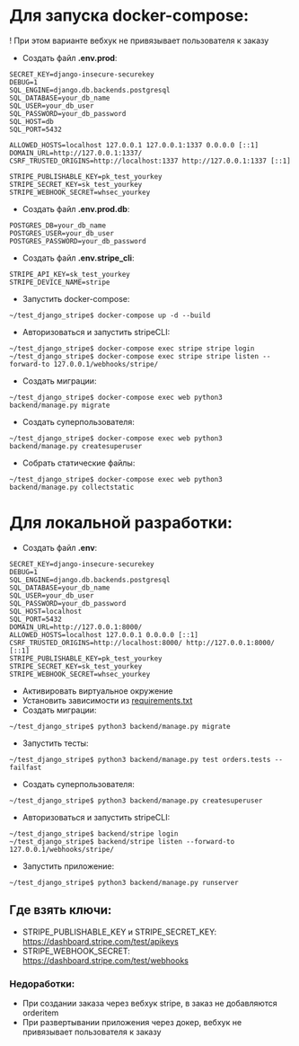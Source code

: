 # Для запуска docker-compose:
! При этом варианте вебхук не привязывает пользователя к заказу
* Создать файл **.env.prod**:
```
SECRET_KEY=django-insecure-securekey
DEBUG=1
SQL_ENGINE=django.db.backends.postgresql
SQL_DATABASE=your_db_name
SQL_USER=your_db_user
SQL_PASSWORD=your_db_password
SQL_HOST=db
SQL_PORT=5432

ALLOWED_HOSTS=localhost 127.0.0.1 127.0.0.1:1337 0.0.0.0 [::1]
DOMAIN_URL=http://127.0.0.1:1337/
CSRF_TRUSTED_ORIGINS=http://localhost:1337 http://127.0.0.1:1337 [::1]

STRIPE_PUBLISHABLE_KEY=pk_test_yourkey
STRIPE_SECRET_KEY=sk_test_yourkey
STRIPE_WEBHOOK_SECRET=whsec_yourkey
```
* Создать файл **.env.prod.db**:
```
POSTGRES_DB=your_db_name
POSTGRES_USER=your_db_user
POSTGRES_PASSWORD=your_db_password
```
* Создать файл **.env.stripe_cli**:
```
STRIPE_API_KEY=sk_test_yourkey
STRIPE_DEVICE_NAME=stripe
```
* Запустить docker-compose:
```
~/test_django_stripe$ docker-compose up -d --build
```
* Авторизоваться и запустить stripeCLI:
```
~/test_django_stripe$ docker-compose exec stripe stripe login
~/test_django_stripe$ docker-compose exec stripe stripe listen --forward-to 127.0.0.1/webhooks/stripe/
```
* Создать миграции:
```
~/test_django_stripe$ docker-compose exec web python3 backend/manage.py migrate
```
* Создать суперпользователя:
```
~/test_django_stripe$ docker-compose exec web python3 backend/manage.py createsuperuser
```
* Собрать статические файлы:
```
~/test_django_stripe$ docker-compose exec web python3 backend/manage.py collectstatic
```

# Для локальной разработки:
* Создать файл **.env**:
```
SECRET_KEY=django-insecure-securekey
DEBUG=1
SQL_ENGINE=django.db.backends.postgresql
SQL_DATABASE=your_db_name
SQL_USER=your_db_user
SQL_PASSWORD=your_db_password
SQL_HOST=localhost
SQL_PORT=5432
DOMAIN_URL=http://127.0.0.1:8000/
ALLOWED_HOSTS=localhost 127.0.0.1 0.0.0.0 [::1]
CSRF_TRUSTED_ORIGINS=http://localhost:8000/ http://127.0.0.1:8000/ [::1]
STRIPE_PUBLISHABLE_KEY=pk_test_yourkey
STRIPE_SECRET_KEY=sk_test_yourkey
STRIPE_WEBHOOK_SECRET=whsec_yourkey
```
* Активировать виртуальное окружение
* Установить зависимости из [requirements.txt](requirements.txt)
* Создать миграции:
```
~/test_django_stripe$ python3 backend/manage.py migrate
```
* Запустить тесты:
```
~/test_django_stripe$ python3 backend/manage.py test orders.tests --failfast
```
* Создать суперпользователя:
```
~/test_django_stripe$ python3 backend/manage.py createsuperuser
```
* Авторизоваться и запустить stripeCLI:
```
~/test_django_stripe$ backend/stripe login
~/test_django_stripe$ backend/stripe listen --forward-to 127.0.0.1/webhooks/stripe/
```
* Запустить приложение:
```
~/test_django_stripe$ python3 backend/manage.py runserver
```

## Где взять ключи:
* STRIPE_PUBLISHABLE_KEY и STRIPE_SECRET_KEY: https://dashboard.stripe.com/test/apikeys 
* STRIPE_WEBHOOK_SECRET: https://dashboard.stripe.com/test/webhooks

### Недоработки:
* При создании заказа через вебхук stripe, в заказ не добавляются orderitem
* При развертывании приложения через докер, вебхук не привязывает пользователя к заказу
